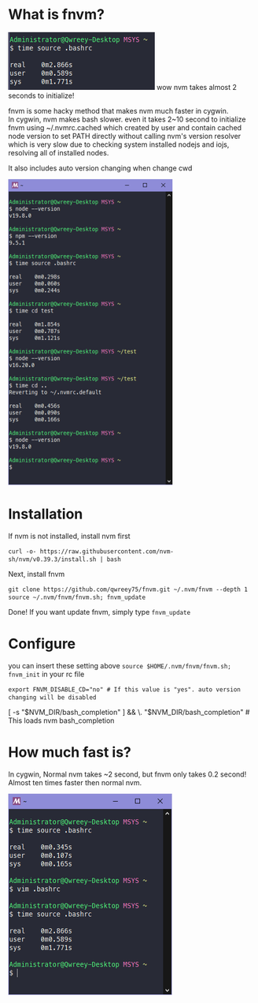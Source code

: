 # What is fnvm?

![](images/how_nvm_slow_is.png)
wow nvm takes almost 2 seconds to initialize!

fnvm is some hacky method that makes nvm much faster in cygwin.  
In cygwin, nvm makes bash slower. even it takes 2~10 second to initialize  
fnvm using ~/.nvmrc.cached which created by user and contain cached node version to set PATH directly without calling nvm's version resolver which is very slow due to checking system installed nodejs and iojs, resolving all of installed nodes.  

It also includes auto version changing when change cwd  

![](images/using_fnvm.png)

# Installation

If nvm is not installed, install nvm first
```
curl -o- https://raw.githubusercontent.com/nvm-sh/nvm/v0.39.3/install.sh | bash
```

Next, install fnvm
```
git clone https://github.com/qwreey75/fnvm.git ~/.nvm/fnvm --depth 1
source ~/.nvm/fnvm/fnvm.sh; fnvm_update
```

Done! If you want update fnvm, simply type `fnvm_update`

# Configure

you can insert these setting above `source $HOME/.nvm/fnvm/fnvm.sh; fnvm_init` in your rc file

```
export FNVM_DISABLE_CD="no" # If this value is "yes". auto version changing will be disabled
```

[ -s "$NVM_DIR/bash_completion" ] && \. "$NVM_DIR/bash_completion"  # This loads nvm bash_completion

# How much fast is?

In cygwin, Normal nvm takes ~2 second, but fnvm only takes 0.2 second! Almost ten times faster then normal nvm.

![](images/speed.png)
